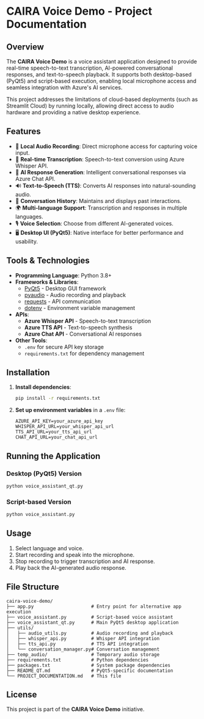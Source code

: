 # CAIRA Voice Demo - Project Documentation

## Overview

The **CAIRA Voice Demo** is a voice assistant application designed to provide real-time speech-to-text transcription, AI-powered conversational responses, and text-to-speech playback. It supports both desktop-based (PyQt5) and script-based execution, enabling local microphone access and seamless integration with Azure's AI services.

This project addresses the limitations of cloud-based deployments (such as Streamlit Cloud) by running locally, allowing direct access to audio hardware and providing a native desktop experience.

## Features

- 🎤 **Local Audio Recording**: Direct microphone access for capturing voice input.
- 📝 **Real-time Transcription**: Speech-to-text conversion using Azure Whisper API.
- 🤖 **AI Response Generation**: Intelligent conversational responses via Azure Chat API.
- 🔊 **Text-to-Speech (TTS)**: Converts AI responses into natural-sounding audio.
- 💬 **Conversation History**: Maintains and displays past interactions.
- 🌍 **Multi-language Support**: Transcription and responses in multiple languages.
- 🎙 **Voice Selection**: Choose from different AI-generated voices.
- 🖥 **Desktop UI (PyQt5)**: Native interface for better performance and usability.

## Tools & Technologies

- **Programming Language**: Python 3.8+
- **Frameworks & Libraries**:
  - [PyQt5](https://riverbankcomputing.com/software/pyqt/intro) - Desktop GUI framework
  - [pyaudio](https://people.csail.mit.edu/hubert/pyaudio/) - Audio recording and playback
  - [requests](https://docs.python-requests.org/) - API communication
  - [dotenv](https://pypi.org/project/python-dotenv/) - Environment variable management
- **APIs**:
  - **Azure Whisper API** - Speech-to-text transcription
  - **Azure TTS API** - Text-to-speech synthesis
  - **Azure Chat API** - Conversational AI responses
- **Other Tools**:
  - `.env` for secure API key storage
  - `requirements.txt` for dependency management

## Installation

1. **Install dependencies**:
   ```bash
   pip install -r requirements.txt
   ```

2. **Set up environment variables** in a `.env` file:
   ```
   AZURE_API_KEY=your_azure_api_key
   WHISPER_API_URL=your_whisper_api_url
   TTS_API_URL=your_tts_api_url
   CHAT_API_URL=your_chat_api_url
   ```

## Running the Application

### Desktop (PyQt5) Version
```bash
python voice_assistant_qt.py
```

### Script-based Version
```bash
python voice_assistant.py
```

## Usage

1. Select language and voice.
2. Start recording and speak into the microphone.
3. Stop recording to trigger transcription and AI response.
4. Play back the AI-generated audio response.

## File Structure

```
caira-voice-demo/
├── app.py                     # Entry point for alternative app execution
├── voice_assistant.py         # Script-based voice assistant
├── voice_assistant_qt.py      # Main PyQt5 desktop application
├── utils/
│   ├── audio_utils.py         # Audio recording and playback
│   ├── whisper_api.py         # Whisper API integration
│   ├── tts_api.py             # TTS API integration
│   └── conversation_manager.py# Conversation management
├── temp_audio/                # Temporary audio storage
├── requirements.txt           # Python dependencies
├── packages.txt               # System package dependencies
├── README_QT.md               # PyQt5-specific documentation
└── PROJECT_DOCUMENTATION.md   # This file
```

## License

This project is part of the **CAIRA Voice Demo** initiative.
